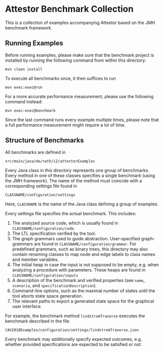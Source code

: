 Attestor Benchmark Collection 
==================================

This is a collection of examples accompanying Attestor based on the JMH benchmark framework.

## Running Examples

Before running examples, please make sure that the benchmark project is installed by running the following command
from within this directory:

    mvn clean install 

To execute all benchmarks once, it then suffices to run

    mvn exec:exec@run
    
For a more accurate performance measurement, please use the following command instead:

    mvn exec:exec@benchmark
    
Since the last command runs every example multiple times, please note that a full performance measurement might
require a lot of time.

## Structure of Benchmarks

All benchmarks are defined in

    src/main/java/de/rwth/i2/attestorExamples

Every Java class in this directory represents one group of benchmarks.
Every method in one of these classes specifies a single benchmark (using the JMH framework).
The name of the method must coincide with a corresponding settings file found in

    CLASSNAME/configuration/settings

Here, `CLASSNAME` is the name of the Java class defining a group of examples.

Every settings file specifies the actual benchmark. This includes:

1. The analyzed source code, which is usually found in `CLASSNAME/configuration/code`.
2. The LTL specification verified by the tool.
3. The graph grammars used to guide abstraction. User-specified graph-grammars are found in
   `CLASSNAME/configuration/grammar`. For predefined grammars, such as binary trees, 
   this directory may also contain renaming classes to map node and edge labels to class names and member variables.
4. The initial heap in case the input is not supposed to be empty, e.g. when analyzing a procedure with parameters. 
   These heaps are found in `CLASSNAME/configuration/inputs`
6. A description of the benchmark and verified properties (see `name`, `scenario`, and `specificationDescription`).
7. Command-line options, such as the maximal number of states until the tool aborts state space generation.
8. The relevant paths to export a generated state space for the graphical user interface.

For example, the benchmark method `lindstromTraverse` executes the benchmark described in the file

    CAV2018Examples/configuration/settings/lindstromTraverse.json

Every benchmark may additionally specify expected outcomes, 
e.g. whether provided specifications are expected to be satisfied or not.


